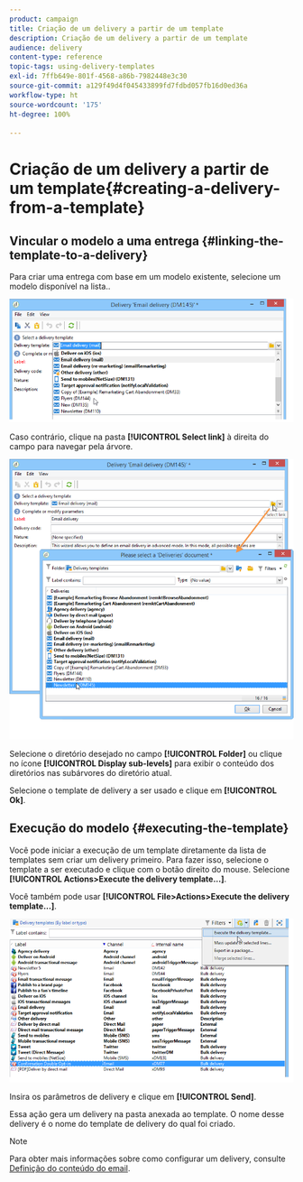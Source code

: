 ```yaml
---
product: campaign
title: Criação de um delivery a partir de um template
description: Criação de um delivery a partir de um template
audience: delivery
content-type: reference
topic-tags: using-delivery-templates
exl-id: 7ffb649e-801f-4568-a86b-7982448e3c30
source-git-commit: a129f49d4f045433899fd7fdbd057fb16d0ed36a
workflow-type: ht
source-wordcount: '175'
ht-degree: 100%

---
```


# Criação de um delivery a partir de um template{#creating-a-delivery-from-a-template}

## Vincular o modelo a uma entrega {#linking-the-template-to-a-delivery}

Para criar uma entrega com base em um modelo existente, selecione um modelo disponível na lista..

![](assets/s_ncs_user_wizard_select_template.png)

Caso contrário, clique na pasta **[!UICONTROL Select link]** à direita do campo para navegar pela árvore.

![](assets/s_ncs_user_wizard_choose_link.png)

Selecione o diretório desejado no campo **[!UICONTROL Folder]** ou clique no ícone **[!UICONTROL Display sub-levels]** para exibir o conteúdo dos diretórios nas subárvores do diretório atual.

Selecione o template de delivery a ser usado e clique em **[!UICONTROL Ok]**.

## Execução do modelo {#executing-the-template}

Você pode iniciar a execução de um template diretamente da lista de templates sem criar um delivery primeiro. Para fazer isso, selecione o template a ser executado e clique com o botão direito do mouse. Selecione **[!UICONTROL Actions>Execute the delivery template...]**.

Você também pode usar **[!UICONTROL File>Actions>Execute the delivery template...]**.

![](assets/s_ncs_user_template_execute_menu.png)

Insira os parâmetros de delivery e clique em **[!UICONTROL Send]**.

Essa ação gera um delivery na pasta anexada ao template. O nome desse delivery é o nome do template de delivery do qual foi criado.

>[!NOTE]
>
>Para obter mais informações sobre como configurar um delivery, consulte [Definição do conteúdo do email](defining-the-email-content.md).
